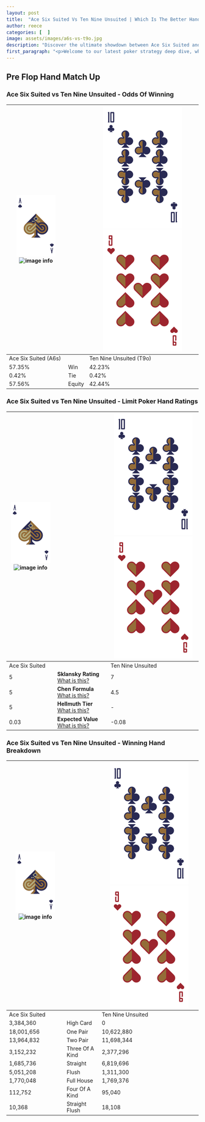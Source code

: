 ```yaml
---
layout: post
title:  "Ace Six Suited Vs Ten Nine Unsuited | Which Is The Better Hand In Poker? A Complete Guide"
author: reece
categories: [  ]
image: assets/images/a6s-vs-t9o.jpg
description: "Discover the ultimate showdown between Ace Six Suited and Ten Nine Unsuited in poker! Uncover the odds, strategies, and scenarios where one hand triumphs over the other. Get ready to up your poker game with this thrilling analysis."
first_paragraph: "<p>Welcome to our latest poker strategy deep dive, where we're pitting two distinct hands against each other in a high-stakes showdown: Ace Six Suited vs Ten Nine Unsuited.</p><p>In the dynamic world of poker, every decision counts, and knowing which hand holds the upper hand is key to your success at the table.</p><p>In this article, we'll dissect these two hands, explore the scenarios where one dominates the other, and equip you with the knowledge to make strategic choices that can tip the odds in your favor.</p><p>Get ready to unravel the intriguing dynamics of these poker hands and elevate your game to new heights.</p>"
---
```




[comment]: # (sp0)

## Pre Flop Hand Match Up

<div class="table hand-ratings" markdown="1"> 



### Ace Six Suited vs Ten Nine Unsuited - Odds Of Winning


    
| ![image info](assets/images/hand1/A.png) ![image info](assets/images/hand1/6s.png) |  | ![image info](assets/images/hand2/T.png) ![image info](assets/images/hand2/9o.png) |
| -------- | -------- | -------- |
| Ace Six Suited (A6s) |  | Ten Nine Unsuited (T9o) |
| 57.35% | Win | 42.23% |
| 0.42% | Tie | 0.42% |
| 57.56% | Equity | 42.44% |




[comment]: # (sp1)



### Ace Six Suited vs Ten Nine Unsuited - Limit Poker Hand Ratings


    
| ![image info](assets/images/hand1/A.png) ![image info](assets/images/hand1/6s.png) |  | ![image info](assets/images/hand2/T.png) ![image info](assets/images/hand2/9o.png) |
| -------- | -------- | -------- |
| Ace Six Suited |  | Ten Nine Unsuited |
| 5 | **Sklansky Rating** [What is this?](/sklansky-rating-explained) | 7 |
| 5 | **Chen Formula** [What is this?](/chen-formula-explained) | 4.5 |
| 5 | **Hellmuth Tier** [What is this?](/Hellmuth-tier-explained) | - |
| 0.03 | **Expected Value** [What is this?](/expected-value-explained) | -0.08 |




[comment]: # (sp2)



### Ace Six Suited vs Ten Nine Unsuited - Winning Hand Breakdown


    
| ![image info](assets/images/hand1/A.png) ![image info](assets/images/hand1/6s.png) |  | ![image info](assets/images/hand2/T.png) ![image info](assets/images/hand2/9o.png) |
| -------- | -------- | -------- |
| Ace Six Suited |  | Ten Nine Unsuited |
| 3,384,360 | High Card | 0 |
| 18,001,656 | One Pair | 10,622,880 |
| 13,964,832 | Two Pair | 11,698,344 |
| 3,152,232 | Three Of A Kind | 2,377,296 |
| 1,685,736 | Straight | 6,819,696 |
| 5,051,208 | Flush | 1,311,300 |
| 1,770,048 | Full House | 1,769,376 |
| 112,752 | Four Of A Kind | 95,040 |
| 10,368 | Straight Flush | 18,108 |




[comment]: # (sp3)



</div>

[comment]: # (sp4)



[comment]: # (sp5)

